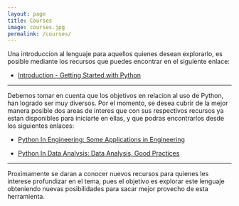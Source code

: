 ```yaml
---
layout: page
title: Courses
image: courses.jpg
permalink: /courses/
---
```


Una introduccion al lenguaje para aquellos quienes desean explorarlo, es posible mediante los recursos que puedes encontrar en el siguiente enlace: 

* [Introduction - Getting Started with Python](../introduction/)

***

Debemos tomar en cuenta que los objetivos en relacion al uso de Python, han logrado ser muy diversos. Por el momento, se desea cubrir de la mejor manera posible
dos areas de interes que con sus respectivos recursos ya estan disponibles para iniciarte en ellas, y que podras encontrarlos desde los siguientes enlaces:

* [Python In Engineering: Some Applications in Engineering](../engineering/)

* [Python In Data Analysis: Data Analysis, Good Practices](../data_analysis/)

***

Proximamente se daran a conocer nuevos recursos para quienes les interese profundizar en el tema, pues el objetivo es explorar este lenguaje obteniendo nuevas posibilidades para sacar mejor provecho de esta herramienta.
